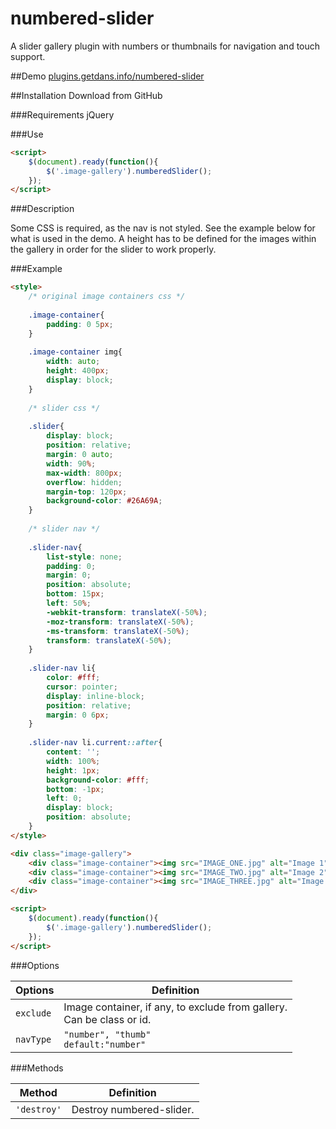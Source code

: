 # numbered-slider
A slider gallery plugin with numbers or thumbnails for navigation and touch support.

##Demo
[plugins.getdans.info/numbered-slider](http://plugins.getdans.info/numbered-slider)

##Installation
Download from GitHub

###Requirements
jQuery

###Use
```html
<script>
    $(document).ready(function(){
        $('.image-gallery').numberedSlider();
    });
</script>
```
###Description

Some CSS is required, as the nav is not styled. See the example below for what is used in the demo. A height has to be defined for the images within the gallery in order for the slider to work properly.

###Example

```html
<style>
    /* original image containers css */
    
    .image-container{
        padding: 0 5px;
    }
    
    .image-container img{
        width: auto;
        height: 400px;
        display: block;
    }
    
    /* slider css */
    
    .slider{
        display: block;
        position: relative;
        margin: 0 auto;
        width: 90%;
        max-width: 800px;
        overflow: hidden;
        margin-top: 120px;
        background-color: #26A69A;
    }
    
    /* slider nav */
    
    .slider-nav{
        list-style: none;
        padding: 0;
        margin: 0;
        position: absolute;
        bottom: 15px;
        left: 50%;
        -webkit-transform: translateX(-50%);
        -moz-transform: translateX(-50%);
        -ms-transform: translateX(-50%);
        transform: translateX(-50%);
    }
    
    .slider-nav li{
        color: #fff;
        cursor: pointer;
        display: inline-block;
        position: relative;
        margin: 0 6px;
    }
    
    .slider-nav li.current::after{
        content: '';
        width: 100%;
        height: 1px;
        background-color: #fff;
        bottom: -1px;
        left: 0;
        display: block;
        position: absolute;
    }
</style>

<div class="image-gallery">
    <div class="image-container"><img src="IMAGE_ONE.jpg" alt="Image 1"/></div>
    <div class="image-container"><img src="IMAGE_TWO.jpg" alt="Image 2"/></div>
    <div class="image-container"><img src="IMAGE_THREE.jpg" alt="Image 3"/></div>
</div>

<script>
    $(document).ready(function(){
        $('.image-gallery').numberedSlider();
    });
</script>
```

###Options

Options   | Definition
--------- | ------------------------------------------------------------------------ 
`exclude` | Image container, if any, to exclude from gallery.<br>Can be class or id.
`navType` | `"number", "thumb"`<br>`default:"number"` 
 
###Methods
 
Method      | Definition         
----------- | ------------------- 
`'destroy'` | Destroy numbered-slider. 